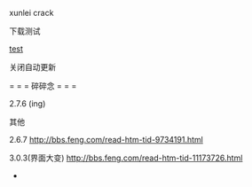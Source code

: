 
xunlei crack

下载测试

[test](ed2k://|file|欢乐合唱团.Glee.S01E01.Chi_Eng.HDTVrip.624X352-YYeTs人人影视.rmvb|175990697|9904fcde21815bc34b598822da4b2803|h=sm5yds3oushqzgf2xxadlerzymcwkvtd|/)

关闭自动更新

= = = 碎碎念 = = =

2.7.6 (ing)

其他

2.6.7
http://bbs.feng.com/read-htm-tid-9734191.html

3.0.3(界面大变)
http://bbs.feng.com/read-htm-tid-11173726.html


-
